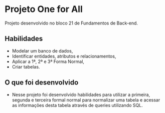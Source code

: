 # Projeto One for All
Projeto desenvolvido no bloco 21 de Fundamentos de Back-end.


## Habilidades

- Modelar um banco de dados,
- Identificar entidades, atributos e relacionamentos,
- Aplicar a 1ª, 2ª e 3ª Forma Normal,
- Criar tabelas.


## O que foi desenvolvido

- Nesse projeto foi desenvolvido habilidades para utilizar a primeira, segunda e terceira formal normal para normalizar uma tabela e acessar as informações desta tabela através de queries utilizando SQL.